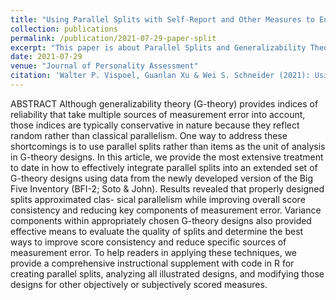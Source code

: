 ```yaml
---
title: "Using Parallel Splits with Self-Report and Other Measures to Enhance Precision in Generalizability Theory Analyses"
collection: publications
permalink: /publication/2021-07-29-paper-split
excerpt: "This paper is about Parallel Splits and Generalizability Theory"
date: 2021-07-29
venue: "Journal of Personality Assessment"
citation: 'Walter P. Vispoel, Guanlan Xu & Wei S. Schneider (2021): Using Parallel Splits with Self-Report and Other Measures to Enhance Precision in Generalizability Theory Analyses, Journal of Personality Assessment, DOI: 10.1080/00223891.2021.1938589'
---
```


ABSTRACT
Although generalizability theory (G-theory) provides indices of reliability that take multiple sources of measurement error into account, those indices are typically conservative in nature because they reflect random rather than classical parallelism. One way to address these shortcomings is to use parallel splits rather than items as the unit of analysis in G-theory designs. In this article, we provide the most extensive treatment to date in how to effectively integrate parallel splits into an extended set of G-theory designs using data from the newly developed version of the Big Five Inventory (BFI-2; Soto & John). Results revealed that properly designed splits approximated clas- sical parallelism while improving overall score consistency and reducing key components of measurement error. Variance components within appropriately chosen G-theory designs also provided effective means to evaluate the quality of splits and determine the best ways to improve score consistency and reduce specific sources of measurement error. To help readers in applying these techniques, we provide a comprehensive instructional supplement with code in R for creating parallel splits, analyzing all illustrated designs, and modifying those designs for other objectively or subjectively scored measures.
